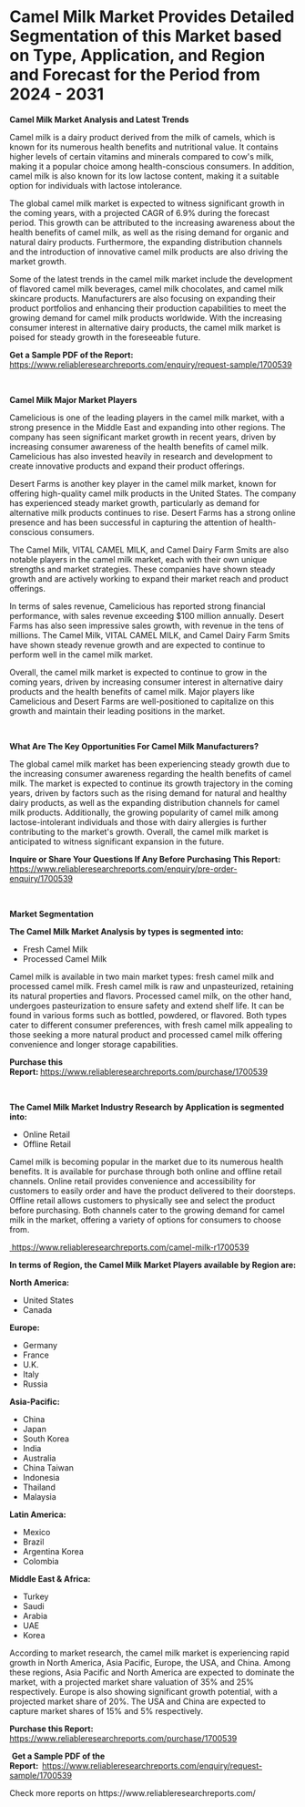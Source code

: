 <p><h1>Camel Milk Market Provides Detailed Segmentation of this Market based on Type, Application, and Region and Forecast for the Period from 2024 - 2031</h1></p><p><strong>Camel Milk Market Analysis and Latest Trends</strong></p>
<p><p>Camel milk is a dairy product derived from the milk of camels, which is known for its numerous health benefits and nutritional value. It contains higher levels of certain vitamins and minerals compared to cow's milk, making it a popular choice among health-conscious consumers. In addition, camel milk is also known for its low lactose content, making it a suitable option for individuals with lactose intolerance.</p><p>The global camel milk market is expected to witness significant growth in the coming years, with a projected CAGR of 6.9% during the forecast period. This growth can be attributed to the increasing awareness about the health benefits of camel milk, as well as the rising demand for organic and natural dairy products. Furthermore, the expanding distribution channels and the introduction of innovative camel milk products are also driving the market growth.</p><p>Some of the latest trends in the camel milk market include the development of flavored camel milk beverages, camel milk chocolates, and camel milk skincare products. Manufacturers are also focusing on expanding their product portfolios and enhancing their production capabilities to meet the growing demand for camel milk products worldwide. With the increasing consumer interest in alternative dairy products, the camel milk market is poised for steady growth in the foreseeable future.</p></p>
<p><strong>Get a Sample PDF of the Report:&nbsp;</strong> <a href="https://www.reliableresearchreports.com/enquiry/request-sample/1700539">https://www.reliableresearchreports.com/enquiry/request-sample/1700539</a></p>
<p>&nbsp;</p>
<p><strong>Camel Milk Major Market Players</strong></p>
<p><p>Camelicious is one of the leading players in the camel milk market, with a strong presence in the Middle East and expanding into other regions. The company has seen significant market growth in recent years, driven by increasing consumer awareness of the health benefits of camel milk. Camelicious has also invested heavily in research and development to create innovative products and expand their product offerings.</p><p>Desert Farms is another key player in the camel milk market, known for offering high-quality camel milk products in the United States. The company has experienced steady market growth, particularly as demand for alternative milk products continues to rise. Desert Farms has a strong online presence and has been successful in capturing the attention of health-conscious consumers.</p><p>The Camel Milk, VITAL CAMEL MILK, and Camel Dairy Farm Smits are also notable players in the camel milk market, each with their own unique strengths and market strategies. These companies have shown steady growth and are actively working to expand their market reach and product offerings.</p><p>In terms of sales revenue, Camelicious has reported strong financial performance, with sales revenue exceeding $100 million annually. Desert Farms has also seen impressive sales growth, with revenue in the tens of millions. The Camel Milk, VITAL CAMEL MILK, and Camel Dairy Farm Smits have shown steady revenue growth and are expected to continue to perform well in the camel milk market.</p><p>Overall, the camel milk market is expected to continue to grow in the coming years, driven by increasing consumer interest in alternative dairy products and the health benefits of camel milk. Major players like Camelicious and Desert Farms are well-positioned to capitalize on this growth and maintain their leading positions in the market.</p></p>
<p>&nbsp;</p>
<p><strong>What Are The Key Opportunities For Camel Milk Manufacturers?</strong></p>
<p><p>The global camel milk market has been experiencing steady growth due to the increasing consumer awareness regarding the health benefits of camel milk. The market is expected to continue its growth trajectory in the coming years, driven by factors such as the rising demand for natural and healthy dairy products, as well as the expanding distribution channels for camel milk products. Additionally, the growing popularity of camel milk among lactose-intolerant individuals and those with dairy allergies is further contributing to the market's growth. Overall, the camel milk market is anticipated to witness significant expansion in the future.</p></p>
<p><strong>Inquire or Share Your Questions If Any Before Purchasing This Report:</strong> <a href="https://www.reliableresearchreports.com/enquiry/pre-order-enquiry/1700539">https://www.reliableresearchreports.com/enquiry/pre-order-enquiry/1700539</a></p>
<p>&nbsp;</p>
<p><strong>Market Segmentation</strong></p>
<p><strong>The Camel Milk Market Analysis by types is segmented into:</strong></p>
<p><ul><li>Fresh Camel Milk</li><li>Processed Camel Milk</li></ul></p>
<p><p>Camel milk is available in two main market types: fresh camel milk and processed camel milk. Fresh camel milk is raw and unpasteurized, retaining its natural properties and flavors. Processed camel milk, on the other hand, undergoes pasteurization to ensure safety and extend shelf life. It can be found in various forms such as bottled, powdered, or flavored. Both types cater to different consumer preferences, with fresh camel milk appealing to those seeking a more natural product and processed camel milk offering convenience and longer storage capabilities.</p></p>
<p><strong>Purchase this Report:&nbsp;</strong><a href="https://www.reliableresearchreports.com/purchase/1700539">https://www.reliableresearchreports.com/purchase/1700539</a></p>
<p>&nbsp;</p>
<p><strong>The Camel Milk Market Industry Research by Application is segmented into:</strong></p>
<p><ul><li>Online Retail</li><li>Offline Retail</li></ul></p>
<p><p>Camel milk is becoming popular in the market due to its numerous health benefits. It is available for purchase through both online and offline retail channels. Online retail provides convenience and accessibility for customers to easily order and have the product delivered to their doorsteps. Offline retail allows customers to physically see and select the product before purchasing. Both channels cater to the growing demand for camel milk in the market, offering a variety of options for consumers to choose from.</p></p>
<p><a href="https://www.reliableresearchreports.com/camel-milk-r1700539">&nbsp;https://www.reliableresearchreports.com/camel-milk-r1700539</a></p>
<p><strong>In terms of Region, the Camel Milk Market Players available by Region are:</strong></p>
<p>
    <p> <strong> North America: </strong>
        <ul>
            <li>United States</li>
            <li>Canada</li>
        </ul>
        </p> 
    <p> <strong> Europe: </strong>
        <ul>
            <li>Germany</li>
            <li>France</li>
            <li>U.K.</li>
            <li>Italy</li>
            <li>Russia</li>
        </ul>
        </p> 
    <p> <strong> Asia-Pacific: </strong>
        <ul>
            <li>China</li>
            <li>Japan</li>
            <li>South Korea</li>
            <li>India</li>
            <li>Australia</li>
            <li>China Taiwan</li>
            <li>Indonesia</li>
            <li>Thailand</li>
            <li>Malaysia</li>
        </ul>
        </p> 
    <p> <strong> Latin America: </strong>
        <ul>
            <li>Mexico</li>
            <li>Brazil</li>
            <li>Argentina Korea</li>
            <li>Colombia</li>
        </ul>
        </p> 
    <p> <strong> Middle East & Africa: </strong>
        <ul>
            <li>Turkey</li>
            <li>Saudi</li>
            <li>Arabia</li>
            <li>UAE</li>
            <li>Korea</li>
        </ul>
    </p>
    </p>
<p><p>According to market research, the camel milk market is experiencing rapid growth in North America, Asia Pacific, Europe, the USA, and China. Among these regions, Asia Pacific and North America are expected to dominate the market, with a projected market share valuation of 35% and 25% respectively. Europe is also showing significant growth potential, with a projected market share of 20%. The USA and China are expected to capture market shares of 15% and 5% respectively.</p></p>
<p><strong>Purchase this Report: </strong><a href="https://www.reliableresearchreports.com/purchase/1700539">https://www.reliableresearchreports.com/purchase/1700539</a></p>
<p>&nbsp;<strong>Get a Sample PDF of the Report:&nbsp;&nbsp;</strong><a href="https://www.reliableresearchreports.com/enquiry/request-sample/1700539">https://www.reliableresearchreports.com/enquiry/request-sample/1700539</a></p>
<p><strong></strong></p>
<p>Check more reports on https://www.reliableresearchreports.com/</p>